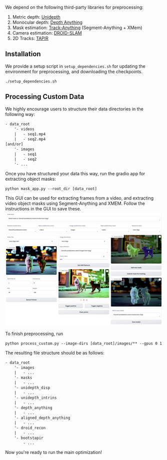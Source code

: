 
We depend on the following third-party libraries for preprocessing:

1. Metric depth: [Unidepth](https://github.com/lpiccinelli-eth/UniDepth/blob/main/install.sh)
2. Monocular depth: [Depth Anything](https://github.com/LiheYoung/Depth-Anything)
3. Mask estimation: [Track-Anything](https://github.com/gaomingqi/Track-Anything) (Segment-Anything + XMem)
4. Camera estimation: [DROID-SLAM](https://github.com/princeton-vl/DROID-SLAM/tree/main)
5. 2D Tracks: [TAPIR](https://github.com/google-deepmind/tapnet)

## Installation

We provide a setup script in `setup_dependencies.sh` for updating the environment for preprocessing, and downloading the checkpoints.
```
./setup_dependencies.sh
```

## Processing Custom Data

We highly encourage users to structure their data directories in the following way:
```
- data_root
    '- videos
    |   - seq1.mp4
    |   - seq2.mp4
[and/or]
    '- images
    |   - seq1
    |   - seq2
    '- ...
```

Once you have structured your data this way, run the gradio app for extracting object masks:
```
python mask_app.py --root_dir [data_root]
```
This GUI can be used for extracting frames from a video, and extracting video object masks using Segment-Anything and XMEM. Follow the instructions in the GUI to save these.
![gradio interface](gradio_interface.png)

To finish preprocessing, run
```
python process_custom.py --image-dirs [data_root]/images/** --gpus 0 1
```

The resulting file structure should be as follows:
```
- data_root
    '- images
    |   - ...
    '- masks 
    |   - ...
    '- unidepth_disp
    |   - ...
    '- unidepth_intrins
    |   - ...
    '- depth_anything
    |   - ...
    '- aligned_depth_anything
    |   - ...
    '- droid_recon
    |   - ...
    '- bootstapir
        - ...
```

Now you're ready to run the main optimization!

